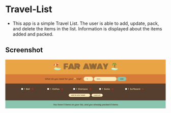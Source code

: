 # Travel-List
* This app is a simple Travel List. The user is able to add, update, pack, and delete the items in the list. Information is displayed about the items added and packed.

## Screenshot

![Screenshot](Screenshot.png)
